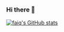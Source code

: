 ### Hi there 👋

[![faiq's GitHub stats](https://github-readme-stats.vercel.app/api?username=faiq)](https://github.com/faiq/github-readme-stats)
